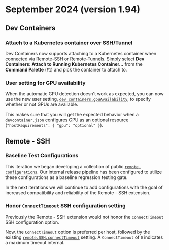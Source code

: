 # September 2024 (version 1.94)

## Dev Containers

### Attach to a Kubernetes container over SSH/Tunnel

Dev Containers now supports attaching to a Kubernetes container when connected
via Remote-SSH or Remote-Tunnels. Simply select **Dev Containers: Attach to
Running Kubernetes Container...** from the **Command Palette** (`F1`) and pick
the container to attach to.

### User setting for GPU availability

When the automatic GPU detection doesn't work as expected, you can now use the
new user setting,
<a href="vscode://settings/dev.containers.gpuAvailability" codesetting="true">`dev.containers.gpuAvailability`</a>,
to specify whether or not GPUs are available.

This makes sure that you will get the expected behavior when a
`devcontainer.json` configures GPU as an optional resource
(`"hostRequirements": { "gpu": "optional" }`).

## Remote - SSH

### Baseline Test Configurations

This iteration we began developing a collection of public
[`remote configurations`](HTTPS://github.com/microsoft/vscode-remote-release/tree/main/ssh).
Our internal release pipeline has been configured to utilize these
configurations as a baseline regression testing gate.

In the next iterations we will continue to add configurations with the goal of
increased compatibility and reliability of the Remote - SSH extension.

### Honor `ConnectTimeout` SSH configuration setting

Previously the Remote - SSH extension would not honor the `ConnectTimeout` SSH
configuration option.

Now, the `ConnectTimeout` option is preferred per host, followed by the existing
<a href="vscode://settings/remote.SSH.connectTimeout" codesetting="15">`remote.SSH.connectTimeout`</a>
setting. A `ConnectTimeout` of `0` indicates a maximum timeout internal.
